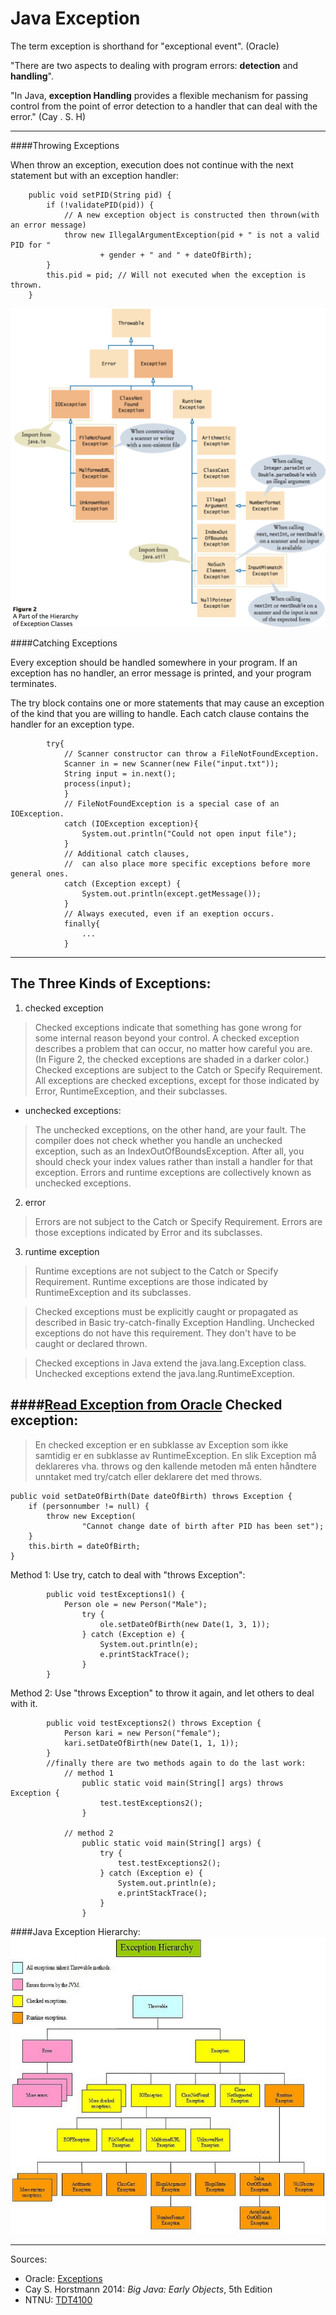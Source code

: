 Java Exception
=
The term exception is shorthand for "exceptional event". (Oracle)

"There are two aspects to dealing with program errors:  **detection** and **handling**".

"In Java, **exception Handling** provides a flexible mechanism for passing control from the point of error detection to a handler that can deal with the error." (Cay . S. H)

---

####Throwing Exceptions

When throw an exception, execution does not continue with the next statement but with an exception handler:
```
    public void setPID(String pid) {
        if (!validatePID(pid)) {
            // A new exception object is constructed then thrown(with an error message)
            throw new IllegalArgumentException(pid + " is not a valid PID for "
                    + gender + " and " + dateOfBirth);
        }
        this.pid = pid; // Will not executed when the exception is thrown.
    }
```

![Java Exception Hierarchy](figure2.png "Java Exception Hierarchy")

####Catching Exceptions

Every exception should be handled somewhere in your program. If an exception has no handler, an error message is printed, and your program terminates.

The try block contains one or more statements that may cause an exception of the kind that you are willing to handle. Each catch clause contains the handler for an exception type.

```
        try{
            // Scanner constructor can throw a FileNotFoundException.
            Scanner in = new Scanner(new File("input.txt"));
            String input = in.next();
            process(input);
            }
            // FileNotFoundException is a special case of an IOException.
            catch (IOException exception){
                System.out.println("Could not open input file");
            }
            // Additional catch clauses,
            //  can also place more specific exceptions before more general ones.
            catch (Exception except) {
                System.out.println(except.getMessage());
            }
            // Always executed, even if an exeption occurs.
            finally{
                ...
            }
```

---

The Three Kinds of Exceptions:
-

1. checked exception
> Checked exceptions indicate that something has gone wrong for some internal reason beyond your control.
> A checked exception describes a problem that can occur, no matter how careful you are.
> (In Figure 2, the checked exceptions are shaded in a darker color.)
> Checked exceptions are subject to the Catch or Specify Requirement.
> All exceptions are checked exceptions, except for those indicated by Error, RuntimeException, and their subclasses.


- unchecked exceptions:
> The unchecked exceptions, on the other hand, are your fault.
> The compiler does not check whether you handle an unchecked exception,
> such as an IndexOutOfBoundsException.
> After all, you should check your index values rather than install a handler for that exception.
> Errors and runtime exceptions are collectively known as unchecked exceptions.


2. error
>Errors are not subject to the Catch or Specify Requirement.
>Errors are those exceptions indicated by Error and its subclasses.

3. runtime exception
> Runtime exceptions are not subject to the Catch or Specify Requirement.
> Runtime exceptions are those indicated by RuntimeException and its subclasses.


> Checked exceptions must be explicitly caught or propagated as described in Basic try-catch-finally Exception Handling.
Unchecked exceptions do not have this requirement. They don't have to be caught or declared thrown.

> Checked exceptions in Java extend the java.lang.Exception class.
Unchecked exceptions extend the java.lang.RuntimeException.

####[Read Exception from Oracle][1]
Checked exception:
-
>En checked exception er en subklasse av Exception som ikke samtidig er en subklasse av RuntimeException. En slik Exception må deklareres vha. throws og den kallende metoden må enten håndtere unntaket med try/catch eller deklarere det med throws.

```
public void setDateOfBirth(Date dateOfBirth) throws Exception {
    if (personnumber != null) {
        throw new Exception(
                "Cannot change date of birth after PID has been set");
    }
    this.birth = dateOfBirth;
}
```

Method 1: Use try, catch to deal with "throws Exception":
```
        public void testExceptions1() {
            Person ole = new Person("Male");
                try {
                    ole.setDateOfBirth(new Date(1, 3, 1));
                } catch (Exception e) {
                    System.out.println(e);
                    e.printStackTrace();
                }
        }
```
Method 2: Use "throws Exception" to throw it again, and let others to deal with it.
```
        public void testExceptions2() throws Exception {
            Person kari = new Person("female");
            kari.setDateOfBirth(new Date(1, 1, 1));
        }
        //finally there are two methods again to do the last work:
            // method 1
                public static void main(String[] args) throws Exception {
                    test.testExceptions2();
                }

            // method 2
                public static void main(String[] args) {
                    try {
                        test.testExceptions2();
                    } catch (Exception e) {
                        System.out.println(e);
                        e.printStackTrace();
                    }
                }
```

####Java Exception Hierarchy:
![Java Exception Hierarchy](exceptionhierarchy.jpg "Java Exception Hierarchy")


---
Sources:

 - Oracle: [Exceptions][1]
 - Cay S. Horstmann 2014: *Big Java: Early Objects*, 5th Edition
 - NTNU: [TDT4100][2]


  [1]: http://docs.oracle.com/javase/tutorial/essential/exceptions/index.html
  [2]: https://www.ntnu.no/wiki/display/tdt4100/Faginnhold
